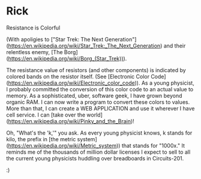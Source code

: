 # Rick
Resistance is Colorful

(With apoligies to ["Star Trek: The Next Generation"] (https://en.wikipedia.org/wiki/Star_Trek:_The_Next_Generation) and their relentless enemy, [The Borg] (https://en.wikipedia.org/wiki/Borg_(Star_Trek))).

The resistance value of resistors (and other components) is indicated by colored bands on the resistor itself. (See [Electronic Color Code] (https://en.wikipedia.org/wiki/Electronic_color_code)). As a young physicist, I probably committed the conversion of this color code to an actual value to memory. As a sophisticated, uber, software geek, I have grown beyond organic RAM. I can now write a program to convert these colors to values. More than that, I can create a WEB APPLICATION and use it wherever I have cell service. I can [take over the world] (https://en.wikipedia.org/wiki/Pinky_and_the_Brain)!

Oh, "What's the 'k,'" you ask. As every young physicist knows, k stands for kilo, the prefix in [the metric system] (https://en.wikipedia.org/wiki/Metric_system)) that stands for "1000x." It reminds me of the thousands of million dollar licenses I expect to sell to all the current young physicists huddling over breadboards in Circuits-201.

:)
